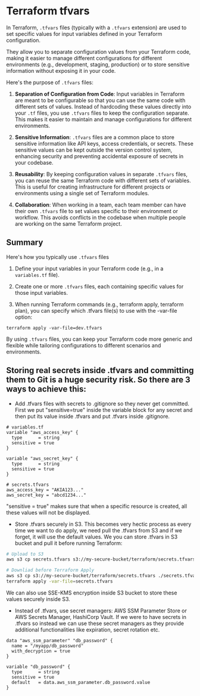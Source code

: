# Terraform tfvars

In Terraform, `.tfvars` files (typically with a `.tfvars` extension) are used to set specific values for input variables defined in your Terraform configuration. 

They allow you to separate configuration values from your Terraform code, making it easier to manage different configurations for different environments (e.g., development, staging, production) or to store sensitive information without exposing it in your code.

Here's the purpose of `.tfvars` files:

1. **Separation of Configuration from Code**: Input variables in Terraform are meant to be configurable so that you can use the same code with different sets of values. Instead of hardcoding these values directly into your `.tf` files, you use `.tfvars` files to keep the configuration separate. This makes it easier to maintain and manage configurations for different environments.

2. **Sensitive Information**: `.tfvars` files are a common place to store sensitive information like API keys, access credentials, or secrets. These sensitive values can be kept outside the version control system, enhancing security and preventing accidental exposure of secrets in your codebase.

3. **Reusability**: By keeping configuration values in separate `.tfvars` files, you can reuse the same Terraform code with different sets of variables. This is useful for creating infrastructure for different projects or environments using a single set of Terraform modules.

4. **Collaboration**: When working in a team, each team member can have their own `.tfvars` file to set values specific to their environment or workflow. This avoids conflicts in the codebase when multiple people are working on the same Terraform project.

## Summary

Here's how you typically use `.tfvars` files

1. Define your input variables in your Terraform code (e.g., in a `variables.tf` file).

2. Create one or more `.tfvars` files, each containing specific values for those input variables.

3. When running Terraform commands (e.g., terraform apply, terraform plan), you can specify which .tfvars file(s) to use with the -var-file option:

```
terraform apply -var-file=dev.tfvars
```

By using `.tfvars` files, you can keep your Terraform code more generic and flexible while tailoring configurations to different scenarios and environments.

## Storing real secrets inside .tfvars and committing them to Git is a huge security risk. So there are 3 ways to achieve this:
- Add .tfvars files with secrets to .gitignore so they never get committed. First we put "sensitive=true" inside the variable block for any secret and then put its value inside .tfvars and put .tfvars inside .gitignore.
```hcl
# variables.tf
variable "aws_access_key" {
  type      = string
  sensitive = true
}

variable "aws_secret_key" {
  type      = string
  sensitive = true
}
```

```hcl
# secrets.tfvars
aws_access_key = "AKIA123..."
aws_secret_key = "abcd1234..."
```
"sensitive = true" makes sure that when a specific resource is created, all these values will not be displayed. 
- Store .tfvars securely in S3. This becomes very hectic process as every time we want to do apply, we need pull the .tfvars from S3 and if we forget, it will use the default values. We you can store .tfvars in S3 bucket and pull it before running Terraform:
```sh
# Upload to S3
aws s3 cp secrets.tfvars s3://my-secure-bucket/terraform/secrets.tfvars
```

```sh
# Downliad before Terraform Apply
aws s3 cp s3://my-secure-bucket/terraform/secrets.tfvars ./secrets.tfvars
terraform apply -var-file=secrets.tfvars
```
We can also use SSE-KMS encryption inside S3 bucket to store these values securely inside S3. 

- Instead of .tfvars, use secret managers: AWS SSM Parameter Store or AWS Secrets Manager, HashiCorp Vault. If we were to have secrets in .tfvars so instead we can use these secret managers as they provide additional functionalities like expiration, secret rotation etc.
```hcl
data "aws_ssm_parameter" "db_password" {
  name = "/myapp/db_password"
  with_decryption = true
}

variable "db_password" {
  type      = string
  sensitive = true
  default   = data.aws_ssm_parameter.db_password.value
}
```

